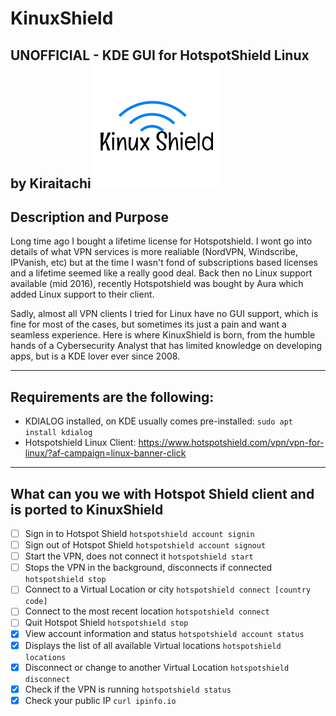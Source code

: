 # KinuxShield

UNOFFICIAL - KDE GUI for HotspotShield Linux by Kiraitachi
![Image of Yaktocat](https://github.com/kiraitachi/KinuxShield/blob/main/KinuxShield.png)
---

## Description and Purpose

Long time ago I bought a lifetime license for Hotspotshield. I wont go into details of what VPN services is more realiable (NordVPN, Windscribe, IPVanish, etc) but at the time I wasn't fond of subscriptions based licenses and a lifetime seemed like a really good deal. Back then no Linux support available (mid 2016), recently Hotspotshield was bought by Aura which added Linux support to their client.

Sadly, almost all VPN clients I tried for Linux have no GUI support, which is fine for most of the cases, but sometimes its just a pain and want a seamless experience. Here is where KinuxShield is born, from the humble hands of a Cybersecurity Analyst that has limited knowledge on developing apps, but is a KDE lover ever since 2008.

---

## Requirements are the following:

* KDIALOG installed, on KDE usually comes pre-installed: `sudo apt install kdialog`
* Hotspotshield Linux Client: https://www.hotspotshield.com/vpn/vpn-for-linux/?af-campaign=linux-banner-click
            
---
           
## What can you we with Hotspot Shield client and is ported to KinuxShield

- [ ] Sign in to Hotspot Shield `hotspotshield account signin`
- [ ] Sign out of Hotspot Shield `hotspotshield account signout`
- [ ] Start the VPN, does not connect it `hotspotshield start`
- [ ] Stops the VPN in the background, disconnects if connected `hotspotshield stop`
- [ ] Connect to a Virtual Location or city `hotspotshield connect [country code]`
- [ ] Connect to the most recent location `hotspotshield connect`
- [ ] Quit Hotspot Shield `hotspotshield stop`
- [x] View account information and status `hotspotshield account status`
- [x] Displays the list of all available Virtual locations `hotspotshield locations`
- [x] Disconnect or change to another Virtual Location `hotspotshield disconnect`
- [x] Check if the VPN is running `hotspotshield status`
- [x] Check your public IP `curl ipinfo.io`

